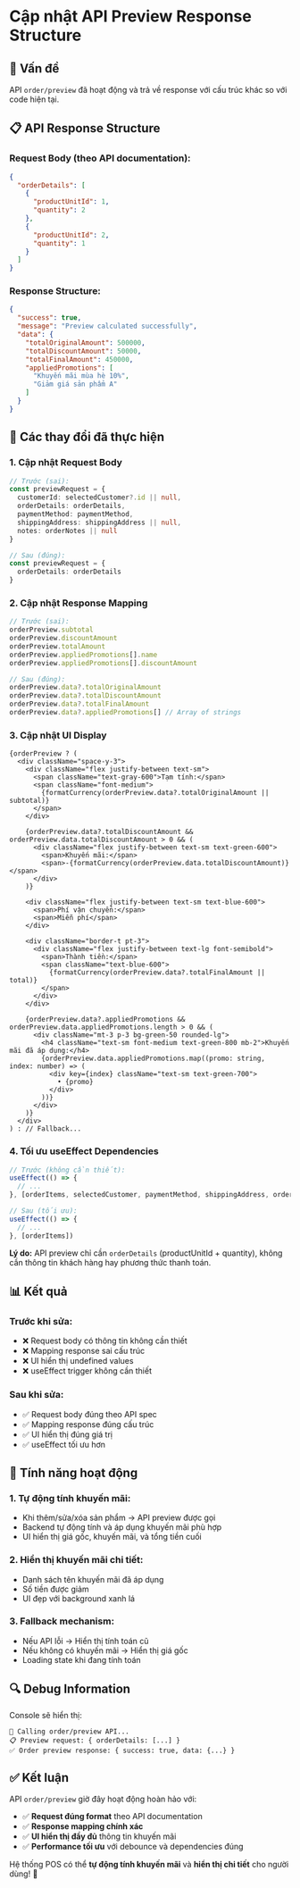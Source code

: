 # Cập nhật API Preview Response Structure

## 🎯 **Vấn đề**
API `order/preview` đã hoạt động và trả về response với cấu trúc khác so với code hiện tại.

## 📋 **API Response Structure**

### **Request Body (theo API documentation):**
```json
{
  "orderDetails": [
    {
      "productUnitId": 1,
      "quantity": 2
    },
    {
      "productUnitId": 2,
      "quantity": 1
    }
  ]
}
```

### **Response Structure:**
```json
{
  "success": true,
  "message": "Preview calculated successfully",
  "data": {
    "totalOriginalAmount": 500000,
    "totalDiscountAmount": 50000,
    "totalFinalAmount": 450000,
    "appliedPromotions": [
      "Khuyến mãi mùa hè 10%",
      "Giảm giá sản phẩm A"
    ]
  }
}
```

## 🔧 **Các thay đổi đã thực hiện**

### **1. Cập nhật Request Body**
```typescript
// Trước (sai):
const previewRequest = {
  customerId: selectedCustomer?.id || null,
  orderDetails: orderDetails,
  paymentMethod: paymentMethod,
  shippingAddress: shippingAddress || null,
  notes: orderNotes || null
}

// Sau (đúng):
const previewRequest = {
  orderDetails: orderDetails
}
```

### **2. Cập nhật Response Mapping**
```typescript
// Trước (sai):
orderPreview.subtotal
orderPreview.discountAmount
orderPreview.totalAmount
orderPreview.appliedPromotions[].name
orderPreview.appliedPromotions[].discountAmount

// Sau (đúng):
orderPreview.data?.totalOriginalAmount
orderPreview.data?.totalDiscountAmount
orderPreview.data?.totalFinalAmount
orderPreview.data?.appliedPromotions[] // Array of strings
```

### **3. Cập nhật UI Display**
```tsx
{orderPreview ? (
  <div className="space-y-3">
    <div className="flex justify-between text-sm">
      <span className="text-gray-600">Tạm tính:</span>
      <span className="font-medium">
        {formatCurrency(orderPreview.data?.totalOriginalAmount || subtotal)}
      </span>
    </div>

    {orderPreview.data?.totalDiscountAmount && orderPreview.data.totalDiscountAmount > 0 && (
      <div className="flex justify-between text-sm text-green-600">
        <span>Khuyến mãi:</span>
        <span>-{formatCurrency(orderPreview.data.totalDiscountAmount)}</span>
      </div>
    )}

    <div className="flex justify-between text-sm text-blue-600">
      <span>Phí vận chuyển:</span>
      <span>Miễn phí</span>
    </div>

    <div className="border-t pt-3">
      <div className="flex justify-between text-lg font-semibold">
        <span>Thành tiền:</span>
        <span className="text-blue-600">
          {formatCurrency(orderPreview.data?.totalFinalAmount || total)}
        </span>
      </div>
    </div>

    {orderPreview.data?.appliedPromotions && orderPreview.data.appliedPromotions.length > 0 && (
      <div className="mt-3 p-3 bg-green-50 rounded-lg">
        <h4 className="text-sm font-medium text-green-800 mb-2">Khuyến mãi đã áp dụng:</h4>
        {orderPreview.data.appliedPromotions.map((promo: string, index: number) => (
          <div key={index} className="text-sm text-green-700">
            • {promo}
          </div>
        ))}
      </div>
    )}
  </div>
) : // Fallback...
```

### **4. Tối ưu useEffect Dependencies**
```typescript
// Trước (không cần thiết):
useEffect(() => {
  // ...
}, [orderItems, selectedCustomer, paymentMethod, shippingAddress, orderNotes])

// Sau (tối ưu):
useEffect(() => {
  // ...
}, [orderItems])
```

**Lý do:** API preview chỉ cần `orderDetails` (productUnitId + quantity), không cần thông tin khách hàng hay phương thức thanh toán.

## 📊 **Kết quả**

### **Trước khi sửa:**
- ❌ Request body có thông tin không cần thiết
- ❌ Mapping response sai cấu trúc
- ❌ UI hiển thị undefined values
- ❌ useEffect trigger không cần thiết

### **Sau khi sửa:**
- ✅ Request body đúng theo API spec
- ✅ Mapping response đúng cấu trúc
- ✅ UI hiển thị đúng giá trị
- ✅ useEffect tối ưu hơn

## 🎯 **Tính năng hoạt động**

### **1. Tự động tính khuyến mãi:**
- Khi thêm/sửa/xóa sản phẩm → API preview được gọi
- Backend tự động tính và áp dụng khuyến mãi phù hợp
- UI hiển thị giá gốc, khuyến mãi, và tổng tiền cuối

### **2. Hiển thị khuyến mãi chi tiết:**
- Danh sách tên khuyến mãi đã áp dụng
- Số tiền được giảm
- UI đẹp với background xanh lá

### **3. Fallback mechanism:**
- Nếu API lỗi → Hiển thị tính toán cũ
- Nếu không có khuyến mãi → Hiển thị giá gốc
- Loading state khi đang tính toán

## 🔍 **Debug Information**

Console sẽ hiển thị:
```
🔄 Calling order/preview API...
📋 Preview request: { orderDetails: [...] }
✅ Order preview response: { success: true, data: {...} }
```

## ✅ **Kết luận**

API `order/preview` giờ đây hoạt động hoàn hảo với:
- ✅ **Request đúng format** theo API documentation
- ✅ **Response mapping chính xác**
- ✅ **UI hiển thị đầy đủ** thông tin khuyến mãi
- ✅ **Performance tối ưu** với debounce và dependencies đúng

Hệ thống POS có thể **tự động tính khuyến mãi** và **hiển thị chi tiết** cho người dùng! 🎉
